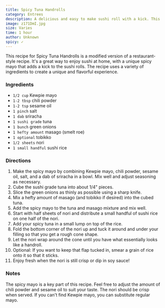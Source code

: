 ```yaml
---
title: Spicy Tuna Handrolls
category: Entrees
description: A delicious and easy to make sushi roll with a kick. This recipe uses a special spicy mayo and a variety of ingredients to create a unique and flavorful experience.
image: z171DmI.jpg
size: Varies
time: 1 hour
author: Unknown
spicy: ✓
---
```


This recipe for Spicy Tuna Handrolls is a modified version of a restaurant-style recipe. It's a great way to enjoy sushi at home, with a unique spicy mayo that adds a kick to the sushi rolls. The recipe uses a variety of ingredients to create a unique and flavorful experience.

### Ingredients

* `1/2 cup` Kewpie mayo
* `1-2 tbsp` chili powder
* `1-2 tsp` sesame oil
* `1 pinch` salt
* `1 dab` sriracha
* `1 sushi grade` tuna
* `1 bunch` green onions
* `1 hefty amount` masago (smelt roe)
* `1 optional` tobikko
* `1/2 sheets` nori
* `1 small handful` sushi rice

### Directions

1. Make the spicy mayo by combining Kewpie mayo, chili powder, sesame oil, salt, and a dab of sriracha in a bowl. Mix well and adjust seasoning as necessary.
2. Cube the sushi grade tuna into about 1/4" pieces.
3. Slice the green onions as thinly as possible using a sharp knife.
4. Mix a hefty amount of masago (and tobikko if desired) into the cubed tuna.
5. Add the spicy mayo to the tuna and masago mixture and mix well.
6. Start with half sheets of nori and distribute a small handful of sushi rice on one half of the nori.
7. Add your spicy tuna in a small lump on top of the rice.
8. Fold the bottom corner of the nori up and tuck it around and under your filling so that you get a rough cone shape.
9. Let the nori wrap around the cone until you have what essentially looks like a handroll.
10. Optional: If you want to keep that flap tucked in, smear a grain of rice onto it so that it sticks.
11. Enjoy fresh when the nori is still crisp or dip in soy sauce!

### Notes

The spicy mayo is a key part of this recipe. Feel free to adjust the amount of chili powder and sesame oil to suit your taste. The nori should be crisp when served. If you can't find Kewpie mayo, you can substitute regular mayo.